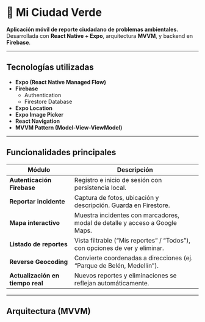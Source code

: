 # 🌿 Mi Ciudad Verde

**Aplicación móvil de reporte ciudadano de problemas ambientales.**  
Desarrollada con **React Native + Expo**, arquitectura **MVVM**, y backend en **Firebase**.

---

## Tecnologías utilizadas

- **Expo (React Native Managed Flow)**
- **Firebase**
  - Authentication
  - Firestore Database
- **Expo Location**
- **Expo Image Picker**
- **React Navigation**
- **MVVM Pattern (Model-View-ViewModel)**

---

## Funcionalidades principales

| Módulo | Descripción |
|--------|--------------|
|**Autenticación Firebase** | Registro e inicio de sesión con persistencia local. |
|**Reportar incidente** | Captura de fotos, ubicación y descripción. Guarda en Firestore. |
|**Mapa interactivo** | Muestra incidentes con marcadores, modal de detalle y acceso a Google Maps. |
|**Listado de reportes** | Vista filtrable (“Mis reportes” / “Todos”), con opciones de ver y eliminar. |
|**Reverse Geocoding** | Convierte coordenadas a direcciones (ej. “Parque de Belén, Medellín”). |
| **Actualización en tiempo real** | Nuevos reportes y eliminaciones se reflejan automáticamente. |

---

## Arquitectura (MVVM)

